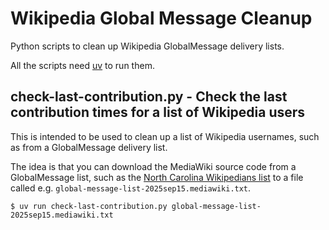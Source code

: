 # Wikipedia Global Message Cleanup

Python scripts to clean up Wikipedia GlobalMessage delivery lists.

All the scripts need [uv](https://docs.astral.sh/uv/) to run them.

## check-last-contribution.py - Check the last contribution times for a list of Wikipedia users

This is intended to be used to clean up a list of Wikipedia usernames, such as from a GlobalMessage
delivery list.

The idea is that you can download the MediaWiki source code from a GlobalMessage list, such as the
[North Carolina Wikipedians list](https://meta.wikimedia.org/wiki/Global_message_delivery/Targets/North_Carolina_Wikipedians)
to a file called e.g. `global-message-list-2025sep15.mediawiki.txt`.

```shell
$ uv run check-last-contribution.py global-message-list-2025sep15.mediawiki.txt
```
